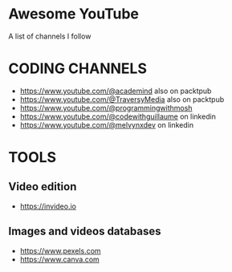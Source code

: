 # Awesome YouTube

A list of channels I follow

# CODING CHANNELS

- https://www.youtube.com/@academind also on packtpub
- https://www.youtube.com/@TraversyMedia also on packtpub
- https://www.youtube.com/@programmingwithmosh
- https://www.youtube.com/@codewithguillaume on linkedin
- https://www.youtube.com/@melvynxdev on linkedin

# TOOLS

## Video edition

* https://invideo.io

## Images and videos databases

* https://www.pexels.com
* https://www.canva.com
